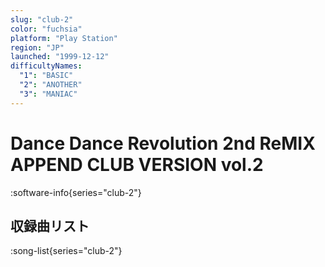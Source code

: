 ```yaml
---
slug: "club-2"
color: "fuchsia"
platform: "Play Station"
region: "JP"
launched: "1999-12-12"
difficultyNames:
  "1": "BASIC"
  "2": "ANOTHER"
  "3": "MANIAC"
---
```


# Dance Dance Revolution 2nd ReMIX APPEND CLUB VERSION vol.2

:software-info{series="club-2"}

## 収録曲リスト

:song-list{series="club-2"}
